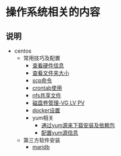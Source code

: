 # 操作系统相关的内容

## 说明

- centos
   - 常用技巧及配置
      - [查看硬件信息](./centos/常用技巧及配置/查看硬件信息.md)
      - [查看文件夹大小](./centos/常用技巧及配置/查看文件夹大小.md)
      - [scp命令](./centos/常用技巧及配置/scp命令.md)
      - [crontab使用](./centos/常用技巧及配置/crontab.md)
      - [nfs共享文件](./centos/常用技巧及配置/nfs共享文件.md)
      - [磁盘卷管理-VG LV PV](./centos/常用技巧及配置/磁盘卷管理-VG&LV&PV.md)
      - [docker设置](./centos/常用技巧及配置/docker设置.md)
      - yum相关
         - [通过yum源来下载安装及依赖包](./centos/常用技巧及配置/yum相关/通过yum源来下载安装及依赖包.md)
         - [配置yum源信息](./centos/常用技巧及配置/yum相关/配置yum源信息.md)
   - 第三方软件安装
      - [maridb](./centos/第三方软件安装/maridb.md)